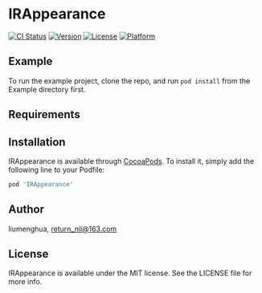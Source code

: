 # IRAppearance

[![CI Status](https://img.shields.io/travis/liumenghua/IRAppearance.svg?style=flat)](https://travis-ci.org/liumenghua/IRAppearance)
[![Version](https://img.shields.io/cocoapods/v/IRAppearance.svg?style=flat)](https://cocoapods.org/pods/IRAppearance)
[![License](https://img.shields.io/cocoapods/l/IRAppearance.svg?style=flat)](https://cocoapods.org/pods/IRAppearance)
[![Platform](https://img.shields.io/cocoapods/p/IRAppearance.svg?style=flat)](https://cocoapods.org/pods/IRAppearance)

## Example

To run the example project, clone the repo, and run `pod install` from the Example directory first.

## Requirements

## Installation

IRAppearance is available through [CocoaPods](https://cocoapods.org). To install
it, simply add the following line to your Podfile:

```ruby
pod 'IRAppearance'
```

## Author

liumenghua, return_nil@163.com

## License

IRAppearance is available under the MIT license. See the LICENSE file for more info.

